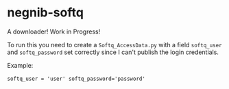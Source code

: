 negnib-softq
============

A downloader! Work in Progress!

To run this you need to create a `Softq_AccessData.py` with a field `softq_user` and `softq_password` set correctly since I can't publish the login credentials.

Example:<pre>
`softq_user = 'user'
softq_password='password'`
</pre>
